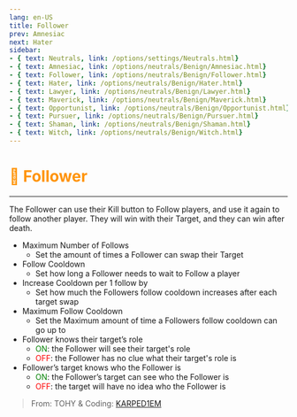 ```yaml
---
lang: en-US
title: Follower
prev: Amnesiac
next: Hater
sidebar:
- { text: Neutrals, link: /options/settings/Neutrals.html}
- { text: Amnesiac, link: /options/neutrals/Benign/Amnesiac.html}
- { text: Follower, link: /options/neutrals/Benign/Follower.html}
- { text: Hater, link: /options/neutrals/Benign/Hater.html}
- { text: Lawyer, link: /options/neutrals/Benign/Lawyer.html}
- { text: Maverick, link: /options/neutrals/Benign/Maverick.html}
- { text: Opportunist, link: /options/neutrals/Benign/Opportunist.html}
- { text: Pursuer, link: /options/neutrals/Benign/Pursuer.html}
- { text: Shaman, link: /options/neutrals/Benign/Shaman.html}
- { text: Witch, link: /options/neutrals/Benign/Witch.html}
---
```


# <font color="#ff9409">🚶 <b>Follower</b></font> <Badge text="Benign" type="tip" vertical="middle"/>
---

The Follower can use their Kill button to Follow players, and use it again to follow another player. They will win with their Target, and they can win after death.
* Maximum Number of Follows
  * Set the amount of times a Follower can swap their Target
* Follow Cooldown
  * Set how long a Follower needs to wait to Follow a player
* Increase Cooldown per 1 follow by
  * Set how much the Followers follow cooldown increases after each target swap
* Maximum Follow Cooldown
  * Set the Maximum amount of time a Followers follow cooldown can go up to
* Follower knows their target’s role
  * <font color=green>ON</font>: the Follower will see their target's role
  * <font color=red>OFF</font>: the Follower has no clue what their target's role is
* Follower’s target knows who the Follower is
  * <font color=green>ON</font>: the Follower’s target can see who the Follower is
  * <font color=red>OFF</font>: the target will have no idea who the Follower is

> From: TOHY & Coding: [KARPED1EM](https://github.com/KARPED1EM)